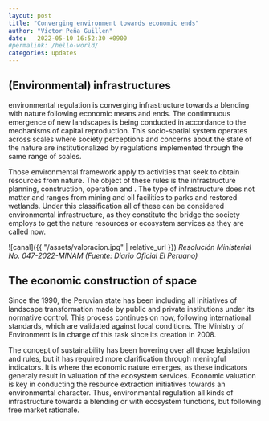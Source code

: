 ```yaml
---
layout: post
title: "Converging environment towards economic ends"
author: "Victor Peña Guillen"
date:   2022-05-10 16:52:30 +0900
#permalink: /hello-world/
categories: updates
---
```


## (Environmental) infrastructures

environmental regulation is converging infrastructure towards a blending with nature following economic means and ends.
The contimnuous emergence of new landscapes is being conducted in accordance to the mechanisms of capital reproduction. This socio-spatial system operates across scales where society perceptions and concerns about the state of the nature are institutionalized by regulations implemented through the same range of scales.

Those environmental framework apply to activities that seek to obtain resources from nature. The object of these rules is the infrastructure planning, construction, operation and .
The type of infrastructure does not matter and ranges from mining and oil facilities to parks and restored wetlands. Under this classification all of these can be considered environmental infrastructure, as they constitute the bridge the society employs to get the nature resources or ecosystem services as they are called now.

![canal]({{ "/assets/valoracion.jpg" | relative_url }})
*Resolución Ministerial No. 047-2022-MINAM (Fuente: Diario Oficial El Peruano)*

## The economic construction of space

Since the 1990, the Peruvian state has been including all initiatives of landscape transformation made by public and private institutions under its normative control. This process continues on now, following international standards, which are validated against local conditions. The Ministry of Environment is in charge of this task since its creation in 2008.

The concept of sustainability has been hovering over all those legislation and rules, but it has required more clarification through meningful indicators. It is where the economic nature emerges, as these indicators generaly result in valuation of the ecosystem services. Economic valuation is key in conducting the resource extraction initiatives towards an environmental character. Thus, environmental regulation all kinds of infrastructure towards a blending or with ecosystem functions, but following free market rationale.
